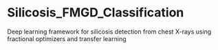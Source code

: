 # Silicosis_FMGD_Classification
Deep learning framework for silicosis detection from chest X-rays using fractional optimizers and transfer learning

